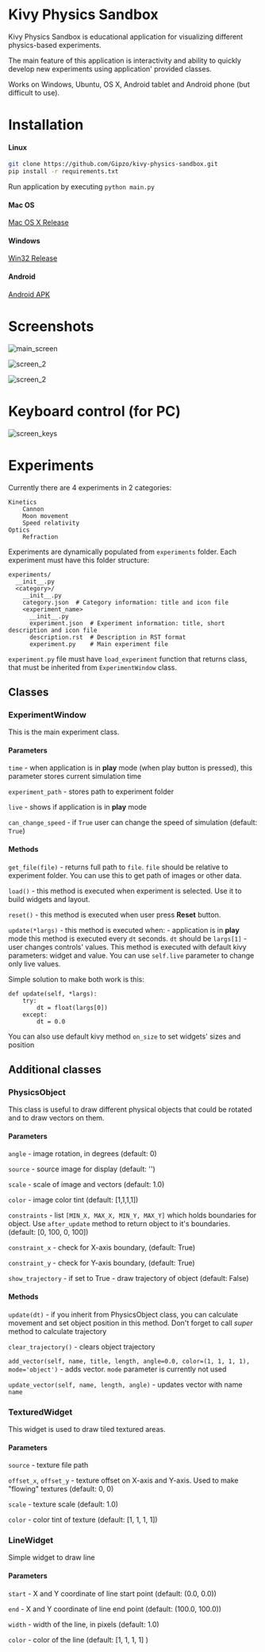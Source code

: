 Kivy Physics Sandbox
====================

Kivy Physics Sandbox is educational application for visualizing different physics-based experiments.

The main feature of this application is interactivity and ability to quickly develop new experiments using application' provided classes.

Works on Windows, Ubuntu, OS X, Android tablet and Android phone (but difficult to use).

Installation
============

#### Linux

```bash
git clone https://github.com/Gipzo/kivy-physics-sandbox.git
pip install -r requirements.txt
```

Run application by executing `python main.py`

#### Mac OS

[Mac OS X Release](https://github.com/Gipzo/kivy-physics-sandbox/releases/download/0.1/KivyPhysicsSandbox-osx.dmg)

#### Windows

[Win32 Release](https://github.com/Gipzo/kivy-physics-sandbox/releases/download/0.1/KivyPhysicsSandbox-win32.exe)

#### Android

[Android APK](https://github.com/Gipzo/kivy-physics-sandbox/releases/download/0.1/KivyPhysicsSandbox-android-debug.apk)

Screenshots
===========

![main_screen](docs/screenshots/main_screen.png "Main screen")

![screen_2](docs/screenshots/screen_2.png "Cannon experiment")

![screen_2](docs/screenshots/screen_3.png "Moon experiment")


Keyboard control (for PC)
=========================
![screen_keys](docs/screenshots/screen_keys.png "Keyboard control")

Experiments
===========

Currently there are 4 experiments in 2 categories:

    Kinetics
        Cannon
        Moon movement
        Speed relativity
    Optics
        Refraction

Experiments are dynamically populated from `experiments` folder. Each experiment must have this folder structure:

    experiments/
      __init__.py
      <category>/
        __init__.py
        category.json  # Category information: title and icon file
        <experiment_name>
          __init__.py
          experiment.json  # Experiment information: title, short description and icon file
          description.rst  # Description in RST format
          experiment.py    # Main experiment file
      
`experiment.py` file must have `load_experiment` function that returns class, that must be inherited from `ExperimentWindow` class.

## Classes

### ExperimentWindow

This is the main experiment class.

#### Parameters

`time` - when application is in **play** mode (when play button is pressed), this parameter stores current simulation time

`experiment_path` - stores path to experiment folder

`live` - shows if application is in **play** mode

`can_change_speed` - if `True` user can change the speed of simulation (default: `True`)

#### Methods

`get_file(file)` - returns full path to `file`. `file` should be relative to experiment folder. You can use this to get path of images or other data.

`load()` - this method is executed when experiment is selected. Use it to build widgets and layout.

`reset()` - this method is executed when user press **Reset** button.

`update(*largs)` - this method is executed when:
    - application is in **play** mode this method is executed every `dt` seconds. `dt` should be `largs[1]`
    - user changes controls' values. This method is executed with default kivy parameters: widget and value.
    You can use `self.live` parameter to change only live values.
    
Simple solution to make both work is this:

```
def update(self, *largs):
    try:
        dt = float(largs[0])
    except:
        dt = 0.0
```

You can also use default kivy method `on_size` to set widgets' sizes and position

## Additional classes

### PhysicsObject

This class is useful to draw different physical objects that could be rotated and to draw vectors on them.

#### Parameters

`angle` - image rotation, in degrees (default: 0)

`source` - source image for display (default: '')

`scale` - scale of image and vectors (default: 1.0)

`color` - image color tint (default: [1,1,1,1])

`constraints` - list `[MIN_X, MAX_X, MIN_Y, MAX_Y]` which holds boundaries for object.
Use `after_update` method to return object to it's boundaries. (default: [0, 100, 0, 100])

`constraint_x` - check for X-axis boundary, (default: True)

`constraint_y` - check for Y-axis boundary, (default: True)

`show_trajectory` - if set to True - draw trajectory of object (default: False)

#### Methods

`update(dt)` - if you inherit from PhysicsObject class, you can calculate movement and set object position in this method. Don't forget to call *super* method to calculate trajectory

`clear_trajectory()` - clears object trajectory

`add_vector(self, name, title, length, angle=0.0, color=(1, 1, 1, 1), mode='object')` - adds vector. `mode` parameter is currently not used

`update_vector(self, name, length, angle)` - updates vector with name `name`

### TexturedWidget

This widget is used to draw tiled textured areas.

#### Parameters

`source` - texture file path

`offset_x`, `offset_y` - texture offset on X-axis and Y-axis. Used to make "flowing" textures (default: 0, 0)

`scale` - texture scale (default: 1.0)

`color` - color tint of texture (default: [1, 1, 1, 1])

### LineWidget

Simple widget to draw line

#### Parameters

`start` - X and Y coordinate of line start point (default: (0.0, 0.0))

`end` - X and Y coordinate of line end point (default: (100.0, 100.0))

`width` - width of the line, in pixels (default: 1.0)

`color` - color of the line (default: [1, 1, 1, 1] )























    

